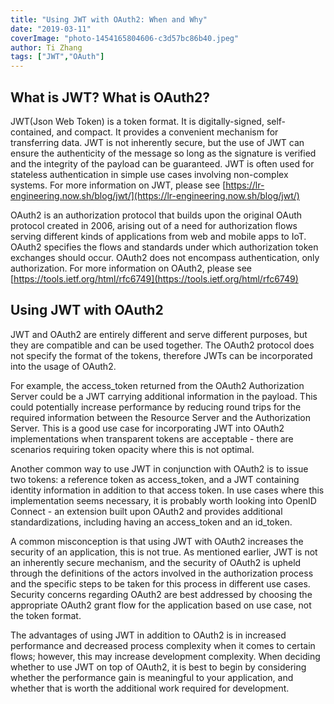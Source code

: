 ```yaml
---
title: "Using JWT with OAuth2: When and Why"
date: "2019-03-11"
coverImage: "photo-1454165804606-c3d57bc86b40.jpeg"
author: Ti Zhang
tags: ["JWT","OAuth"]
---
```


## What is JWT? What is OAuth2?

JWT(Json Web Token) is a token format. It is digitally-signed, self-contained, and compact. It provides a convenient mechanism for transferring data. JWT is not inherently secure, but the use of JWT can ensure the authenticity of the message so long as the signature is verified and the integrity of the payload can be guaranteed. JWT is often used for stateless authentication in simple use cases involving non-complex systems. For more information on JWT, please see [https://lr-engineering.now.sh/blog/jwt/](https://lr-engineering.now.sh/blog/jwt/)

OAuth2 is an authorization protocol that builds upon the original OAuth protocol created in 2006, arising out of a need for authorization flows serving different kinds of applications from web and mobile apps to IoT. OAuth2 specifies the flows and standards under which authorization token exchanges should occur. OAuth2 does not encompass authentication, only authorization. For more information on OAuth2, please see [https://tools.ietf.org/html/rfc6749](https://tools.ietf.org/html/rfc6749)

## Using JWT with OAuth2 

JWT and OAuth2 are entirely different and serve different purposes, but they are compatible and can be used together. The OAuth2 protocol does not specify the format of the tokens, therefore JWTs can be incorporated into the usage of OAuth2.

For example, the access\_token returned from the OAuth2 Authorization Server could be a JWT carrying additional information in the payload. This could potentially increase performance by reducing round trips for the required information between the Resource Server and the Authorization Server. This is a good use case for incorporating JWT into OAuth2 implementations when transparent tokens are acceptable - there are scenarios requiring token opacity where this is not optimal.

Another common way to use JWT in conjunction with OAuth2 is to issue two tokens: a reference token as access\_token, and a JWT containing identity information in addition to that access token. In use cases where this implementation seems necessary, it is probably worth looking into OpenID Connect - an extension built upon OAuth2 and provides additional standardizations, including having an access\_token and an id\_token.

A common misconception is that using JWT with OAuth2 increases the security of an application, this is not true. As mentioned earlier, JWT is not an inherently secure mechanism, and the security of OAuth2 is upheld through the definitions of the actors involved in the authorization process and the specific steps to be taken for this process in different use cases. Security concerns regarding OAuth2 are best addressed by choosing the appropriate OAuth2 grant flow for the application based on use case, not the token format.

The advantages of using JWT in addition to OAuth2 is in increased performance and decreased process complexity when it comes to certain flows; however, this may increase development complexity. When deciding whether to use JWT on top of OAuth2, it is best to begin by considering whether the performance gain is meaningful to your application, and whether that is worth the additional work required for development.
